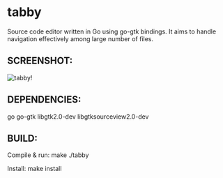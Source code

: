 tabby
======

  Source code editor written in Go using go-gtk bindings. It aims to handle 
  navigation effectively among large number of files.

SCREENSHOT:
-----------

![tabby!](https://github.com/mikhailt/tabby/raw/gh-pages/tabby.png "tabby!")

DEPENDENCIES:
--------
  go
  go-gtk
  libgtk2.0-dev
  libgtksourceview2.0-dev

BUILD:
--------
  Compile & run:
    make
    ./tabby 
    
  Install:
    make install